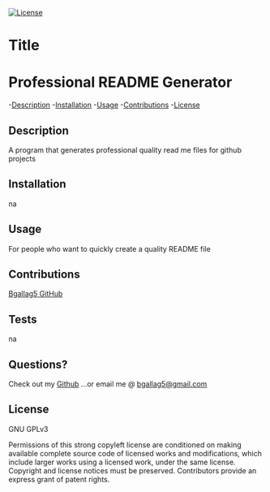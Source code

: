  [![License](https://img.shields.io/badge/License-GPLv3-blue.svg)](https://www.gnu.org/licenses/gpl-3.0.html)


 # Title  
 # Professional README Generator

  -[Description](#description)
  -[Installation](#installation)
  -[Usage](#usage)
  -[Contributions](#contributions)
  -[License](#license)

  ## Description  
  A program that generates professional quality read me files for github projects

  ## Installation
  na

  ## Usage 
  For people who want to quickly create a quality README file

  ## Contributions
  [Bgallag5 GitHub](https://github.com/Bgallag5)

  ## Tests
  na

  ## Questions?
  Check out my [Github](https://github.com/Bgallag5)
  ...or email me @ bgallag5@gmail.com

  ## License  
  GNU GPLv3
  
  Permissions of this strong copyleft license are conditioned on making available complete source code of licensed works and modifications, which include larger works using a licensed work, under the same license. Copyright and license notices must be preserved. Contributors provide an express grant of patent rights.
